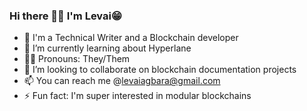 ### Hi there 👋🏾 I'm Levai😁

- 🔭 I'm a Technical Writer and a Blockchain developer
- 🌱 I’m currently learning about Hyperlane
- 🏳️‍🌈 Pronouns: They/Them
- 👯 I’m looking to collaborate on blockchain documentation projects
- 📫 You can reach me @levaiagbara@gmail.com
- ⚡ Fun fact: I'm super interested in modular blockchains
